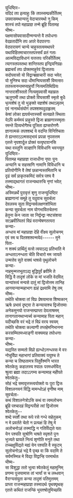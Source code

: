युधिष्ठिरः-   
यदिदं तप इत्याहुः किं तपस्सम्प्रकीर्तितम्  
उपवासमथान्यत्तु वेदाचारमथो नु किम्  
शास्त्रं तपो महाप्राज्ञ तन्मे ब्रूहि पितामह  
भीष्मः-   
पक्षमासोपवासादीन्मन्यन्ते वै तपोधनाः  
वेदव्रतादीनि तप अपरे वेदपारगाः  
वेदपारायणं चान्ये चाहुस्तत्वमथापरे  
यथाविहितमाचारस्तपस्सर्वं व्रतं गताः  
आत्मविद्याविधानं यत्तत्तपः परिकीर्तितम्  
त्यागस्तपस्तथा शान्तिस्तप इन्द्रियनिग्रहः  
ब्रह्मचर्यं तपः प्रोक्तमाहुरेवं द्विजातयः  
सदोपवासो यो विद्वान्ब्रह्मचारी सदा भवेत्  
यो मुनिश्च सदा धीमान्विघसाशी विमत्सरः  
ततस्त्वनन्तमप्याहुर्यो नित्यमतिथिप्रियः  
नान्तराशीस्ततो नित्यमुपवासी महाव्रतः  
ऋतुगामी तथा प्रोक्तो विघसाशी स्मृतो बुधैः  
भृत्यशेषं तु यो भुङ्क्ते यज्ञशेषं तथाऽमृतम्  
एवं नानार्थसंयोगं तपश्शश्वदुदाहृतम्  
केषां लोका ह्यपर्यन्तास्सर्वे सत्यव्रते स्थिताः  
येऽपि कर्ममयं प्राहुस्ते द्विजा ब्राह्मणास्स्मृताः  
रमन्ते दिव्यभोगैश्च पूजिता ह्यप्सरोगणैः  
ज्ञानात्मकं तपश्शब्दं ये वदन्ति विनिश्चिताः  
ते ह्यन्तराऽऽत्मसद्भावं प्रपन्ना नृपसत्तम  
एतत्ते नृपशार्दूल प्रोक्तं यत्पृष्टवानसि  
यथा वस्तुनि सञ्ज्ञानि विविधानि भवन्त्युत  
युधिष्ठिरः-   
पितामह महाप्राज्ञ राजाधीना नृपाः पुनः  
अन्यानि च सहस्राणि नामानि विविधानि च  
प्रतियोगीनि वै तेषां छन्नान्यस्तमितानि च  
दृढं सर्वं प्राकृतकमिदं सर्वत्र पश्य वै  
तस्माद्यथागतं राजन्यथारुचि नृणां भवेत्  
भीष्मः-  
अस्मिन्नर्थे पुरावृत्तं शृणु राजन्युधिष्ठिर  
ब्राह्मणानां समूहे तु यदुवाच सुवर्चला  
देवलस्य सुता विद्वन्सर्वलक्षणशोभिता  
कन्या सुवर्चला नाम योगभावितचेतना  
हेतुना केन जाता सा निर्द्वन्द्वा नष्टसंशया  
साऽब्रवीत्पितरं विप्रं वरान्वेषणतत्परा  
कन्या-  
अन्धाय मां महाप्राज्ञ देहि वीक्ष्य सुलोचनम्  
एवं स्म च पितश्शश्वन्मयेदं------ मुने  
पिता-  
न शक्यं प्रार्थितुं वत्से त्वयाऽद्य प्रतिभाति मे  
अन्धताऽनन्धता चेति विचारो मम जायते  
उन्मत्तेव सुते वाक्यं भाषसे पृथुलोचने  
कन्या-   
नाहमुन्मत्तभूताऽद्य बुद्धिपूर्वं ब्रवीमि ते  
विद्धि वै तादृशं लोके स मां भजति वेदवित्  
यान्यांस्त्वं मन्यसे दातुं मां द्विजोत्तम तानिह  
आनयान्यान्महाभाग ह्यहं द्रक्ष्यामि तेषु तम्  
भीष्मः-  
तथेति चोक्त्वा तां विप्रः प्रेषयामास शिष्यकान्  
ऋषेः प्रभावं दृष्ट्वा ते कन्यायाश्च द्विजोत्तमाः  
अनेकमुनयो राजन्सम्प्राप्ता देवलाश्रमम्  
तानागतानथाभ्यर्च्य कन्यामाह पिता महान्  
यदीच्छसि वरं भद्रे तं विप्रं वरय स्वयम्  
तथेति चोक्त्वा कल्याणी तप्तहेमनिभानना  
करसम्मितमध्याङ्गी वाक्यमाह तपोधनाः  
कन्या-  
भीष्मः-  
यद्यस्ति सम्मतो विप्रो ह्यन्धोऽनन्धस्स मे वरः  
नोचुर्विप्रा महाभागां प्रतिवाक्यं ययुश्च ते  
कन्या च तिष्ठतामत्र पितुर्वेश्मनि भारत  
श्वेतकेतुः कहालस्य श्यालः परमधर्मवित्  
श्रुत्वा ब्रह्मा तदाऽऽगम्य कन्यामाह महीपते  
श्वेतकेतुः-  
सोहं भद्रे समावृत्तस्त्वयोक्तो यः पुरा द्विजः  
विशालनयनं विद्धि मामन्धोऽहं वृणीष्व माम्  
सुवर्चला-   
कथं विशालनेत्रोऽसि कथं वा त्वमलोचनः  
ब्रूहि पश्चादहं विद्वन्परीक्षे त्वां द्विजोत्तम  
श्वेतकेतुः--   
शब्दे स्पर्शे तथा रूपे रसे गन्धे सहेतुकम्  
न मे प्रवर्तते चेतो न प्रत्यक्षं हि तेषु मे  
अलोचनोऽहं तस्माद्धि न गतिर्विद्यते यतः  
येन पश्यति सुश्रोणि भाषते स्पृशते पुनः  
भुज्यते घ्रायते नित्यं शृणोति मनुते तथा  
तच्चक्षुर्विद्यते मह्यं येन पश्यति वै स्फुटम्  
सुलोचनोऽहं भद्रे वै पृच्छ वा किं वदामि ते  
सर्वमस्मिन्न मे विद्या विद्वान्हि परमार्थतः  
भीष्मः-  
सा विशुद्धा ततो भूत्वा श्वेतकेतुं महामुनिम्  
प्रणम्य पूजयामास तां भार्यां स च लब्धवान्  
वैराग्यसंयुता कन्या तादृशं पतिमुत्तमम्  
प्राप्ता राजन्महाप्राज्ञ तस्मादर्थः पृथक्पृथक्  
एतत्ते कथितं राजन्किं भूयश्श्रोतुमिच्छसि  
